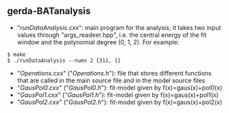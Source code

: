## gerda-BATanalysis

* "_runDataAnalysis.cxx_": main program for the analysis; it takes two input values through "args_readeer.hpp", i.e. the central energy of the fit window and the polynomial degree (0, 1, 2). For example:
```
$ make
$ ./runDataAnalysis --nums 2 {311, 1}
```
* "_Operations.cxx_" ("_Operations.h_"): file that stores different functions that are called in the main source file and in the model source files
* "_GausPol0.cxx_" ("_GausPol0.h_"): fit-model given by f(x)=gaus(x)+pol0(x)
* "_GausPol1.cxx_" ("_GausPol1.h_"): fit-model given by f(x)=gaus(x)+pol1(x)
* "_GausPol2.cxx_" ("_GausPol2.h_"): fit-model given by f(x)=gaus(x)+pol2(x)

